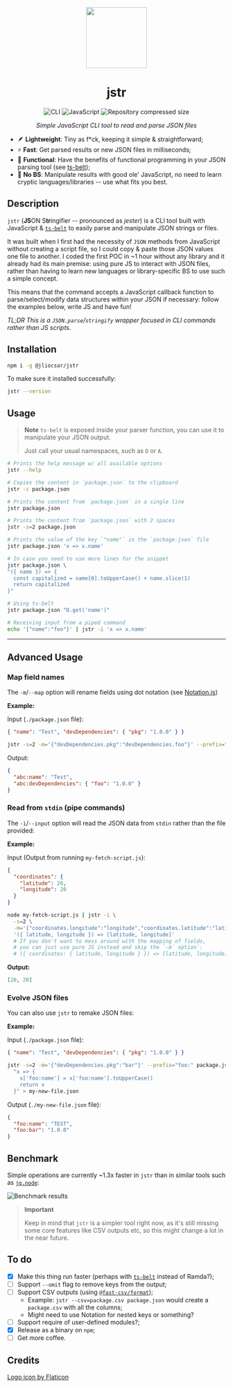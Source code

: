 <div align=center>

<img src=https://i.imgur.com/mB9u0ys.png width=140 />

# jstr

![CLI](https://img.shields.io/badge/cli_tool-333?logo=gnubash&logoColor=fff)
![JavaScript](https://img.shields.io/badge/javascript-100%25-333?logo=javascript)
![Repository compressed size](https://img.badgesize.io/jliocsar/jstr/main/jstr.js.svg?compression=gzip)

_Simple JavaScript CLI tool to read and parse JSON files_

</div>

- 🪶 **Lightweight**: Tiny as f*ck, keeping it simple & straightforward;
- ⚡ **Fast**: Get parsed results or new JSON files in milliseconds;
- 🦣 **Functional**: Have the benefits of functional programming in your JSON parsing tool (see [ts-belt](https://mobily.github.io/ts-belt/));
- 🙅 **No BS**: Manipulate results with good ole' JavaScript, no need to learn cryptic languages/libraries -- use what fits you best.

## Description

`jstr` (**JS**ON S**tr**ingifier -- pronounced as _jester_) is a CLI tool built with JavaScript & [`ts-belt`](https://mobily.github.io/ts-belt/) to easily parse and manipulate JSON strings or files.

It was built when I first had the necessity of `JSON` methods from JavaScript without creating a script file, so I could copy & paste those JSON values one file to another. I coded the first POC in ~1 hour without any library and it already had its main premise: using pure JS to interact with JSON files, rather than having to learn new languages or library-specific BS to use such a simple concept.

This means that the command accepts a JavaScript callback function to parse/select/modify data structures within your JSON if necessary: follow the examples below, write JS and have fun!

_TL;DR This is a `JSON.parse`/`stringify` wrapper focused in CLI commands rather than JS scripts._

## Installation

```sh
npm i -g @jliocsar/jstr
```

To make sure it installed successfully:

```sh
jstr --version
```

## Usage

> **Note**
> `ts-belt` is exposed inside your parser function, you can use it to manipulate your JSON output.
>
> Just call your usual namespaces, such as `D` or `A`.

```sh
# Prints the help message w/ all available options
jstr --help

# Copies the content in `package.json` to the clipboard
jstr -c package.json

# Prints the content from `package.json` in a single line
jstr package.json

# Prints the content from `package.json` with 2 spaces
jstr -s=2 package.json

# Prints the value of the key `"name"` in the `package.json` file
jstr package.json 'x => x.name'

# In case you need to use more lines for the snippet
jstr package.json \
"({ name }) => {
  const capitalized = name[0].toUpperCase() + name.slice(1)
  return capitalized
}"

# Using ts-belt
jstr package.json "D.get('name')"

# Receiving input from a piped command
echo '{"name":"foo"}' | jstr -i 'x => x.name'
```

---

## Advanced Usage

### Map field names

The `-m`/`--map` option will rename fields using dot notation (see [Notation.js](https://www.npmjs.com/package/notation))

**Example:**

Input (`./package.json` file):

```json
{ "name": "Test", "devDependencies": { "pkg": "1.0.0" } }
```

```sh
jstr -s=2 -m='{"devDependencies.pkg":"devDependencies.foo"}' --prefix="bar:" package.json
```

Output:

```json
{
  "abc:name": "Test",
  "abc:devDependencies": { "foo": "1.0.0" }
}
```

### Read from `stdin` (pipe commands)

The `-i`/`--input` option will read the JSON data from `stdin` rather than the file provided:

**Example:**

Input (Output from running `my-fetch-script.js`):

```json
{
  "coordinates": {
    "latitude": 20,
    "longitude": 20
  }
}
```

```sh
node my-fetch-script.js | jstr -i \
  -s=2 \
  -m='{"coordinates.longitude":"longitude","coordinates.latitude":"latitude"}' \
  '({ latitude, longitude }) => [latitude, longitude]'
  # If you don't want to mess around with the mapping of fields,
  # you can just use pure JS instead and skip the `-m` option`:
  # ({ coordinates: { latitude, longitude } }) => [latitude, longitude]
```

**Output:**

```json
[20, 20]
```

### Evolve JSON files

You can also use `jstr` to remake JSON files:

**Example:**

Input (`./package.json` file):

```json
{ "name": "Test", "devDependencies": { "pkg": "1.0.0" } }
```

```sh
jstr -s=2 -m='{"devDependencies.pkg":"bar"}' --prefix="foo:" package.json \
  "x => {
    x['foo:name'] = x['foo:name'].toUpperCase()
    return x
  }" > my-new-file.json
```

Output (`./my-new-file.json` file):

```json
{
  "foo:name": "TEST",
  "foo:bar": "1.0.0"
}
```

## Benchmark

Simple operations are currently ~1.3x faster in `jstr` than in similar tools such as [`jq.node`](https://github.com/FGRibreau/jq.node):

![Benchmark results](https://i.imgur.com/eUQUrx1.png)

> **Important**
> 
> Keep in mind that `jstr` is a simpler tool right now, as it's still missing some core features like CSV outputs etc, so this might change a lot in the near future.

## To do

- [x] Make this thing run faster (perhaps with [`ts-belt`](https://github.com/mobily/ts-belt) instead of Ramda?);
- [ ] Support `--omit` flag to remove keys from the output;
- [ ] Support CSV outputs (using [`@fast-csv/format`](https://github.com/C2FO/fast-csv));
  - Example: `jstr --csv=package.csv package.json` would create a `package.csv` with all the columns;
  - Might need to use Notation for nested keys or something? 
- [ ] Support require of user-defined modules?;
- [x] Release as a binary on `npm`;
- [ ] Get more coffee.

## Credits

[Logo icon by Flaticon](https://www.flaticon.com/free-icons/jester)
